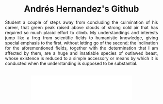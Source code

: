 <h1 align="center">
  Andrés Hernandez's Github
</h1>

<p align="justify">
Student a couple of steps away from concluding the culmination of his career, that green peak raised above clouds of strong cold air that has required so much placid effort to climb.
My understandings and interests jump like a frog from scientific fields to humanistic knowledge, giving special emphasis to the first, without letting go of the second; the inclination for the aforementioned fields, 
together with the determination that I am affected by them, are a huge and insatiable species of outlawed beast, whose existence is reduced to a simple accessory or means by which it is conducted when the understanding is supposed to be substantial.
<br>
<br>

</p>

<div align="center">
<a href=""><img src="https://raw.githubusercontent.com/ainfanthe/ainfanthe/main/assets/image (2).png"/></a>
</div>
